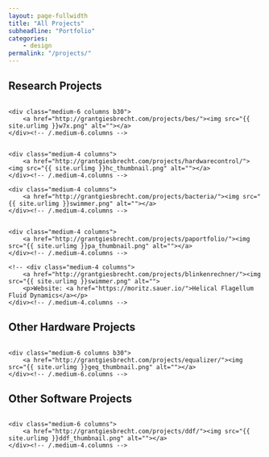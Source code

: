 ```yaml
---
layout: page-fullwidth
title: "All Projects"
subheadline: "Portfolio"
categories:
    - design
permalink: "/projects/"
---
```

<!--more-->

## Research Projects

<div class="row t60">
    <div class="medium-6 columns b30">
        <a href="http://grantgiesbrecht.com/projects/meqalac/"><img src="{{ site.urlimg }}mems_rf.png" alt=""></a>
    </div><!-- /.medium-6.columns -->
    
    <div class="medium-6 columns b30">
        <a href="http://grantgiesbrecht.com/projects/bes/"><img src="{{ site.urlimg }}w7x.png" alt=""></a>
    </div><!-- /.medium-6.columns -->
</div><!-- /.row -->

<div class="row t30">
    <div class="medium-4 columns">
        <a href="http://grantgiesbrecht.com/projects/fom/"><img src="{{ site.urlimg }}fom.png" alt=""></a>
    </div><!-- /.medium-4.columns -->

    <div class="medium-4 columns">
        <a href="http://grantgiesbrecht.com/projects/hardwarecontrol/"><img src="{{ site.urlimg }}hc_thumbnail.png" alt=""></a>
    </div><!-- /.medium-4.columns -->

    <div class="medium-4 columns">
        <a href="http://grantgiesbrecht.com/projects/bacteria/"><img src="{{ site.urlimg }}swimmer.png" alt=""></a>
    </div><!-- /.medium-4.columns -->
</div><!-- /.row -->

<div class="row t30">
    <div class="medium-4 columns">
        <a href="http://grantgiesbrecht.com/projects/nasa/"><img src="{{ site.urlimg }}nasa_thumbnail.png" alt=""></a>
    </div><!-- /.medium-4.columns -->

    <div class="medium-4 columns">
        <a href="http://grantgiesbrecht.com/projects/paportfolio/"><img src="{{ site.urlimg }}pa_thumbnail.png" alt=""></a>
    </div><!-- /.medium-4.columns -->

    <!-- <div class="medium-4 columns">
        <a href="http://grantgiesbrecht.com/projects/blinkenrechner/"><img src="{{ site.urlimg }}swimmer.png" alt="">
        <p>Website: <a href="https://moritz.sauer.io/">Helical Flagellum Fluid Dynamics</a></p>
    </div><!-- /.medium-4.columns -->
</div><!-- /.row -->

## Other Hardware Projects

<div class="row t60">
    <div class="medium-6 columns b30">
        <a href="http://grantgiesbrecht.com/projects/blinkenrechner/"><img src="{{ site.urlimg }}blinken_thumbnail.png" alt=""></a>
    </div><!-- /.medium-6.columns -->

    <div class="medium-6 columns b30">
        <a href="http://grantgiesbrecht.com/projects/equalizer/"><img src="{{ site.urlimg }}geq_thumbnail.png" alt=""></a>
    </div><!-- /.medium-6.columns -->
</div><!-- /.row -->

## Other Software Projects

<div class="row t30">
    <div class="medium-6 columns">
        <a href="http://grantgiesbrecht.com/projects/quark/"><img src="{{ site.urlimg }}quark_thumbnail.png" alt=""></a>
    </div><!-- /.medium-4.columns -->

    <div class="medium-6 columns">
        <a href="http://grantgiesbrecht.com/projects/ddf/"><img src="{{ site.urlimg }}ddf_thumbnail.png" alt=""></a>
    </div><!-- /.medium-4.columns -->

</div><!-- /.row -->
